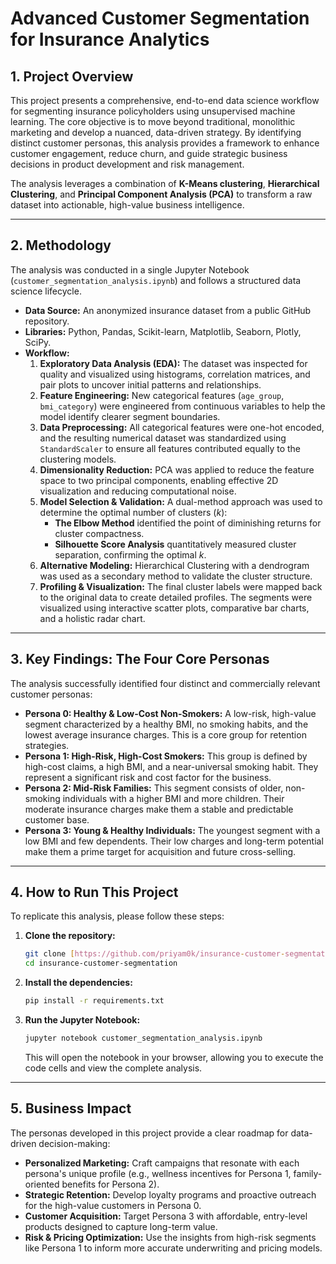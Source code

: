 # Advanced Customer Segmentation for Insurance Analytics

## 1. Project Overview

This project presents a comprehensive, end-to-end data science workflow for segmenting insurance policyholders using unsupervised machine learning. The core objective is to move beyond traditional, monolithic marketing and develop a nuanced, data-driven strategy. By identifying distinct customer personas, this analysis provides a framework to enhance customer engagement, reduce churn, and guide strategic business decisions in product development and risk management.

The analysis leverages a combination of **K-Means clustering**, **Hierarchical Clustering**, and **Principal Component Analysis (PCA)** to transform a raw dataset into actionable, high-value business intelligence.

---

## 2. Methodology

The analysis was conducted in a single Jupyter Notebook (`customer_segmentation_analysis.ipynb`) and follows a structured data science lifecycle.

* **Data Source:** An anonymized insurance dataset from a public GitHub repository.
* **Libraries:** Python, Pandas, Scikit-learn, Matplotlib, Seaborn, Plotly, SciPy.
* **Workflow:**
    1.  **Exploratory Data Analysis (EDA):** The dataset was inspected for quality and visualized using histograms, correlation matrices, and pair plots to uncover initial patterns and relationships.
    2.  **Feature Engineering:** New categorical features (`age_group`, `bmi_category`) were engineered from continuous variables to help the model identify clearer segment boundaries.
    3.  **Data Preprocessing:** All categorical features were one-hot encoded, and the resulting numerical dataset was standardized using `StandardScaler` to ensure all features contributed equally to the clustering models.
    4.  **Dimensionality Reduction:** PCA was applied to reduce the feature space to two principal components, enabling effective 2D visualization and reducing computational noise.
    5.  **Model Selection & Validation:** A dual-method approach was used to determine the optimal number of clusters (*k*):
        * **The Elbow Method** identified the point of diminishing returns for cluster compactness.
        * **Silhouette Score Analysis** quantitatively measured cluster separation, confirming the optimal *k*.
    6.  **Alternative Modeling:** Hierarchical Clustering with a dendrogram was used as a secondary method to validate the cluster structure.
    7.  **Profiling & Visualization:** The final cluster labels were mapped back to the original data to create detailed profiles. The segments were visualized using interactive scatter plots, comparative bar charts, and a holistic radar chart.

---

## 3. Key Findings: The Four Core Personas

The analysis successfully identified four distinct and commercially relevant customer personas:

* **Persona 0: Healthy & Low-Cost Non-Smokers:** A low-risk, high-value segment characterized by a healthy BMI, no smoking habits, and the lowest average insurance charges. This is a core group for retention strategies.
* **Persona 1: High-Risk, High-Cost Smokers:** This group is defined by high-cost claims, a high BMI, and a near-universal smoking habit. They represent a significant risk and cost factor for the business.
* **Persona 2: Mid-Risk Families:** This segment consists of older, non-smoking individuals with a higher BMI and more children. Their moderate insurance charges make them a stable and predictable customer base.
* **Persona 3: Young & Healthy Individuals:** The youngest segment with a low BMI and few dependents. Their low charges and long-term potential make them a prime target for acquisition and future cross-selling.

---

## 4. How to Run This Project

To replicate this analysis, please follow these steps:

1.  **Clone the repository:**
    ```bash
    git clone [https://github.com/priyam0k/insurance-customer-segmentation.git](https://github.com/priyam0k/insurance-customer-segmentation.git)
    cd insurance-customer-segmentation
    ```

2.  **Install the dependencies:**
    ```bash
    pip install -r requirements.txt
    ```

3.  **Run the Jupyter Notebook:**
    ```bash
    jupyter notebook customer_segmentation_analysis.ipynb
    ```
    This will open the notebook in your browser, allowing you to execute the code cells and view the complete analysis.

---

## 5. Business Impact

The personas developed in this project provide a clear roadmap for data-driven decision-making:

* **Personalized Marketing:** Craft campaigns that resonate with each persona's unique profile (e.g., wellness incentives for Persona 1, family-oriented benefits for Persona 2).
* **Strategic Retention:** Develop loyalty programs and proactive outreach for the high-value customers in Persona 0.
* **Customer Acquisition:** Target Persona 3 with affordable, entry-level products designed to capture long-term value.
* **Risk & Pricing Optimization:** Use the insights from high-risk segments like Persona 1 to inform more accurate underwriting and pricing models.
